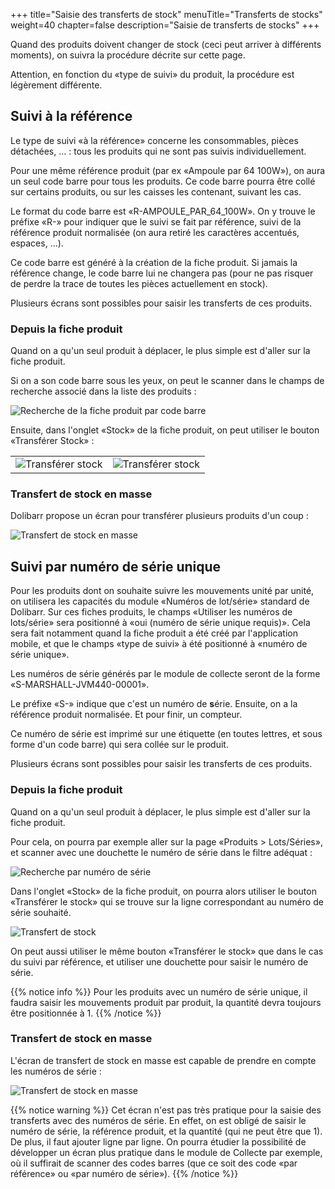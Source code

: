 +++
title="Saisie des transferts de stock"
menuTitle="Transferts de stocks"
weight=40
chapter=false
description="Saisie de transferts de stocks"
+++

Quand des produits doivent changer de stock (ceci peut arriver à différents
moments), on suivra la procédure décrite sur cette page.

Attention, en fonction du «type de suivi» du produit, la procédure est légèrement
différente.

## Suivi à la référence

Le type de suivi «à la référence» concerne les consommables, pièces détachées, ... :
tous les produits qui ne sont pas suivis individuellement.

Pour une même référence produit (par ex «Ampoule par 64 100W»), on aura un seul
code barre pour tous les produits.
Ce code barre pourra être collé sur certains produits, ou sur les caisses les
contenant, suivant les cas.

Le format du code barre est «R-AMPOULE_PAR_64_100W».
On y trouve le préfixe «R-» pour indiquer que le suivi se fait par référence,
suivi de la référence produit normalisée (on aura retiré les caractères accentués, espaces, ...).

Ce code barre est généré à la création de la fiche produit.
Si jamais la référence change, le code barre lui ne changera pas (pour ne pas
risquer de perdre la trace de toutes les pièces actuellement en stock).

Plusieurs écrans sont possibles pour saisir les transferts de ces produits.

### Depuis la fiche produit

Quand on a qu'un seul produit à déplacer, le plus simple est d'aller sur la fiche produit.

Si on a son code barre sous les yeux, on peut le scanner dans le champs de recherche associé
dans la liste des produits :

![Recherche de la fiche produit par code barre](./../images/dolibarr_barcode_search.png?classes=shadow,border)

Ensuite, dans l'onglet «Stock» de la fiche produit, on peut utiliser le bouton «Transférer Stock» :

| | |
|---|---|
| ![Transférer stock](./../images/dolibarr_product_transfert.png?classes=shadow,border) | ![Transférer stock](./../images/dolibarr_product_transfert2.png?classes=shadow,border)

### Transfert de stock en masse

Dolibarr propose un écran pour transférer plusieurs produits d'un coup :

![Transfert de stock en masse](./../images/dolibarr_product_massmove.png?classes=shadow,border&height=400)

## Suivi par numéro de série unique

Pour les produits dont on souhaite suivre les mouvements unité par unité,
on utilisera les capacités du module «Numéros de lot/série» standard de Dolibarr.
Sur ces fiches produits, le champs «Utiliser les numéros de lots/série» sera
positionné à «oui (numéro de série unique requis)».
Cela sera fait notamment quand la fiche produit a été créé par l'application mobile,
et que le champs «type de suivi» à été positionné à «numéro de série unique».

Les numéros de série générés par le module de collecte seront de la forme
«S-MARSHALL-JVM440-00001».

Le préfixe «S-» indique que c'est un numéro de **s**érie.
Ensuite, on a la référence produit normalisée.
Et pour finir, un compteur.

Ce numéro de série est imprimé sur une étiquette (en toutes lettres, et sous forme
d'un code barre) qui sera collée sur le produit.

Plusieurs écrans sont possibles pour saisir les transferts de ces produits.

### Depuis la fiche produit

Quand on a qu'un seul produit à déplacer, le plus simple est d'aller sur la fiche produit.

Pour cela, on pourra par exemple aller sur la page «Produits > Lots/Séries»,
et scanner avec une douchette le numéro de série dans le filtre adéquat :

![Recherche par numéro de série](./../images/dolibarr_product_search_serial.png?classes=shadow,border&height=400px)

Dans l'onglet «Stock» de la fiche produit, on pourra alors utiliser le bouton «Transférer le stock»
qui se trouve sur la ligne correspondant au numéro de série souhaité.

![Transfert de stock](./../images/dolibarr_product_transfert_serial.png?classes=shadow,border)

On peut aussi utiliser le même bouton «Transférer le stock» que dans le cas du
suivi par référence, et utiliser une douchette pour saisir le numéro de série.

{{% notice info %}}
Pour les produits avec un numéro de série unique, il faudra saisir les mouvements
produit par produit, la quantité devra toujours être positionnée à 1.
{{% /notice %}}

### Transfert de stock en masse

L'écran de transfert de stock en masse est capable de prendre en compte les numéros de série :

![Transfert de stock en masse](./../images/dolibarr_product_massmove_serial.png?classes=shadow,border&height=400)

{{% notice warning %}}
Cet écran n'est pas très pratique pour la saisie des transferts avec des numéros de série.
En effet, on est obligé de saisir le numéro de série, la référence produit, et
la quantité (qui ne peut être que 1).
De plus, il faut ajouter ligne par ligne.
On pourra étudier la possibilité de développer un écran plus pratique dans le module de Collecte par exemple,
où il suffirait de scanner des codes barres (que ce soit des code «par référence» ou «par numéro de série»).
{{% /notice %}}
